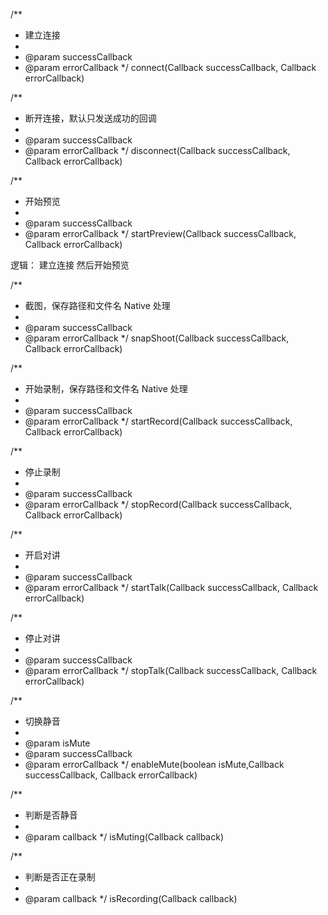 /\*\*

- 建立连接
-
- @param successCallback
- @param errorCallback
  \*/
  connect(Callback successCallback, Callback errorCallback)

/\*\*

- 断开连接，默认只发送成功的回调
-
- @param successCallback
- @param errorCallback
  \*/
  disconnect(Callback successCallback, Callback errorCallback)

/\*\*

- 开始预览
-
- @param successCallback
- @param errorCallback
  \*/
  startPreview(Callback successCallback, Callback errorCallback)

逻辑： 建立连接 然后开始预览

/\*\*

- 截图，保存路径和文件名 Native 处理
-
- @param successCallback
- @param errorCallback
  \*/
  snapShoot(Callback successCallback, Callback errorCallback)

/\*\*

- 开始录制，保存路径和文件名 Native 处理
-
- @param successCallback
- @param errorCallback
  \*/
  startRecord(Callback successCallback, Callback errorCallback)

/\*\*

- 停止录制
-
- @param successCallback
- @param errorCallback
  \*/
  stopRecord(Callback successCallback, Callback errorCallback)

/\*\*

- 开启对讲
-
- @param successCallback
- @param errorCallback
  \*/
  startTalk(Callback successCallback, Callback errorCallback)

/\*\*

- 停止对讲
-
- @param successCallback
- @param errorCallback
  \*/
  stopTalk(Callback successCallback, Callback errorCallback)

/\*\*

- 切换静音
-
- @param isMute
- @param successCallback
- @param errorCallback
  \*/
  enableMute(boolean isMute,Callback successCallback, Callback errorCallback)

/\*\*

- 判断是否静音
-
- @param callback
  \*/
  isMuting(Callback callback)

/\*\*

- 判断是否正在录制
-
- @param callback
  \*/
  isRecording(Callback callback)
